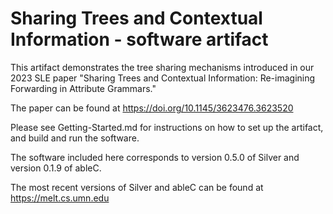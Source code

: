 # Sharing Trees and Contextual Information - software artifact

This artifact demonstrates the tree sharing mechanisms introduced in our
2023 SLE paper "Sharing Trees and Contextual Information: 
Re-imagining Forwarding in Attribute Grammars."

The paper can be found at https://doi.org/10.1145/3623476.3623520

Please see Getting-Started.md for instructions on how to set up the artifact,
and build and run the software.

The software included here corresponds to version 0.5.0 of Silver
and version 0.1.9 of ableC.

The most recent versions of Silver and ableC can be found at
https://melt.cs.umn.edu

